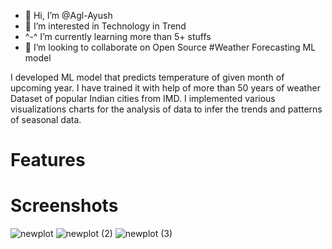 - 👋 Hi, I’m @Agl-Ayush
- 👀 I’m interested in Technology in Trend
- ^-^ I’m currently learning more than 5+ stuffs
- 💞️ I’m looking to collaborate on Open Source
#Weather Forecasting ML model

<!---
Agl-Ayush/Agl-Ayush is a ✨ special ✨ repository because its `README.md` (this file) appears on your GitHub profile.
You can click the Preview link to take a look at your changes.
--->

I developed ML model that predicts temperature of given month of upcoming year.
I have trained it with help of more than 50 years of weather Dataset of
popular Indian cities from IMD.
I implemented various visualizations charts for the analysis of data to
infer the trends and patterns of seasonal data.

# Features 
# Screenshots

![newplot](https://github.com/Agl-Ayush/weather-forecaster/assets/111176210/22f42275-325b-47f7-afbf-0b0d433575c7)
![newplot (2)](https://github.com/Agl-Ayush/weather-forecaster/assets/111176210/41b6f914-2002-4145-8774-82bb1c77385f)
![newplot (3)](https://github.com/Agl-Ayush/weather-forecaster/assets/111176210/437fc1b0-8350-4e63-92dd-761b2d8f4fa6)

